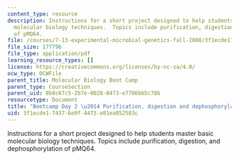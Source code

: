 ```yaml
---
content_type: resource
description: Instructions for a short project designed to help students master basic
  molecular biology techniques.  Topics include purification, digestion, and dephosphorylation
  of pMQ64.
file: /courses/7-13-experimental-microbial-genetics-fall-2008/3f1ecde174376e9f4473e81ea852583c_MIT7_13f08_lab30.pdf
file_size: 177796
file_type: application/pdf
learning_resource_types: []
license: https://creativecommons.org/licenses/by-nc-sa/4.0/
ocw_type: OCWFile
parent_title: Molecular Biology Boot Camp
parent_type: CourseSection
parent_uid: 8b8c67c5-2b7e-0028-0473-e7766bb5c78b
resourcetype: Document
title: "Bootcamp Day 2 \u2014 Purification, digestion and dephosphorylation of pMQ64"
uid: 3f1ecde1-7437-6e9f-4473-e81ea852583c
---
```

Instructions for a short project designed to help students master basic molecular biology techniques.  Topics include purification, digestion, and dephosphorylation of pMQ64.